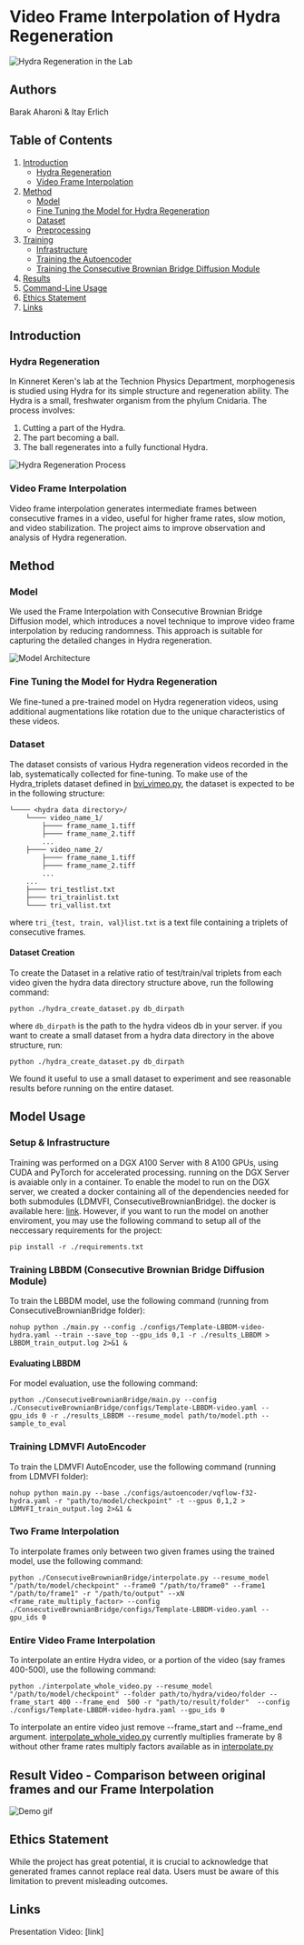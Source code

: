 # Video Frame Interpolation of Hydra Regeneration

![Hydra Regeneration in the Lab](./doc/process.png)

## Authors

Barak Aharoni & Itay Erlich

## Table of Contents

1. [Introduction](#introduction)
   - [Hydra Regeneration](#hydra-regeneration)
   - [Video Frame Interpolation](#video-frame-interpolation)
2. [Method](#method)
   - [Model](#model)
   - [Fine Tuning the Model for Hydra Regeneration](#fine-tuning-the-model-for-hydra-regeneration)
   - [Dataset](#dataset)
   - [Preprocessing](#preprocessing)
3. [Training](#training)
   - [Infrastructure](#infrastructure)
   - [Training the Autoencoder](#training-the-autoencoder)
   - [Training the Consecutive Brownian Bridge Diffusion Module](#training-the-consecutive-brownian-bridge-diffusion-module)
4. [Results](#results)
5. [Command-Line Usage](#command-line-usage)
6. [Ethics Statement](#ethics-statement)
7. [Links](#links)

## Introduction

### Hydra Regeneration

In Kinneret Keren's lab at the Technion Physics Department, morphogenesis is studied using Hydra for its simple structure and regeneration ability. The Hydra is a small, freshwater organism from the phylum Cnidaria. The process involves:

1. Cutting a part of the Hydra.
2. The part becoming a ball.
3. The ball regenerates into a fully functional Hydra.

![Hydra Regeneration Process](./doc/hydra_regen.png)

### Video Frame Interpolation

Video frame interpolation generates intermediate frames between consecutive frames in a video, useful for higher frame rates, slow motion, and video stabilization. The project aims to improve observation and analysis of Hydra regeneration.

## Method

### Model

We used the Frame Interpolation with Consecutive Brownian Bridge Diffusion model, which introduces a novel technique to improve video frame interpolation by reducing randomness. This approach is suitable for capturing the detailed changes in Hydra regeneration.

![Model Architecture](./doc/overview.jpg)

### Fine Tuning the Model for Hydra Regeneration

We fine-tuned a pre-trained model on Hydra regeneration videos, using additional augmentations like rotation due to the unique characteristics of these videos.

### Dataset
The dataset consists of various Hydra regeneration videos recorded in the lab, systematically collected for fine-tuning.
To make use of the Hydra_triplets dataset defined in [bvi_vimeo.py](./LDMVFI/ldm/data/bvi_vimeo.py), the dataset is expected to be in the following structure:
```
└──── <hydra data directory>/
    └──── video_name_1/
        ├──── frame_name_1.tiff
        ├──── frame_name_2.tiff
        ...
    ├──── video_name_2/
        ├──── frame_name_1.tiff
        ├──── frame_name_2.tiff
        ...
    ...
    ├──── tri_testlist.txt
    ├──── tri_trainlist.txt
    └──── tri_vallist.txt
```
where ```tri_{test, train, val}list.txt``` is a text file containing a triplets of consecutive frames.

#### Dataset Creation
To create the Dataset in a relative ratio of test/train/val triplets from each video given the hydra data directory structure above, run the following command:
```
python ./hydra_create_dataset.py db_dirpath
```
where ```db_dirpath``` is the path to the hydra videos db in your server. 
if you want to create a small dataset from a hydra data directory in the above structure, run:
```
python ./hydra_create_dataset.py db_dirpath
```
We found it useful to use a small dataset to experiment and see reasonable results before running on the entire dataset.

## Model Usage
### Setup & Infrastructure
Training was performed on a DGX A100 Server with 8 A100 GPUs, using CUDA and PyTorch for accelerated processing.
running on the DGX Server is avaiable only in a container. To enable the model to run on the DGX server, we created a docker containing all of the dependencies 
needed for both submodules (LDMVFI, ConsecutiveBrownianBridge). the docker is available here: [link](https://hub.docker.com/layers/itayerlich/dl_project_docker/3/images/sha256-77732e57ecb1090670e15a8f21ee456532f18d155b66ba1b5971d04ccd4fe0a2?context=repo). 
However, if you want to run the model on another enviroment, you may use the following command to setup all of the neccessary requirements for the project:
```
pip install -r ./requirements.txt 
```

### Training LBBDM (Consecutive Brownian Bridge Diffusion Module)

To train the LBBDM model, use the following command (running from ConsecutiveBrownianBridge folder):
```
nohup python ./main.py --config ./configs/Template-LBBDM-video-hydra.yaml --train --save_top --gpu_ids 0,1 -r ./results_LBBDM > LBBDM_train_output.log 2>&1 &
```

#### Evaluating LBBDM
For model evaluation, use the following command:
```
python ./ConsecutiveBrownianBridge/main.py --config ./ConsecutiveBrownianBridge/configs/Template-LBBDM-video.yaml --gpu_ids 0 -r ./results_LBBDM --resume_model path/to/model.pth --sample_to_eval
```

### Training LDMVFI AutoEncoder
To train the LDMVFI AutoEncoder, use the following command (running from LDMVFI folder):
```
nohup python main.py --base ./configs/autoencoder/vqflow-f32-hydra.yaml -r "path/to/model/checkpoint" -t --gpus 0,1,2 > LDMVFI_train_output.log 2>&1 &
```
### Two Frame Interpolation
To interpolate frames only between two given frames using the trained model, use the following command:

```
python ./ConsecutiveBrownianBridge/interpolate.py --resume_model "/path/to/model/checkpoint" --frame0 "/path/to/frame0" --frame1 "/path/to/frame1" -r "/path/to/output" --xN <frame_rate_multiply_factor> --config ./ConsecutiveBrownianBridge/configs/Template-LBBDM-video.yaml --gpu_ids 0
```

### Entire Video Frame Interpolation
To interpolate an entire Hydra video, or a portion of the video (say frames 400-500), use the following command:
```
python ./interpolate_whole_video.py --resume_model "/path/to/model/checkpoint" --folder path/to/hydra/video/folder --frame_start 400 --frame_end  500 -r "path/to/result/folder"  --config ./configs/Template-LBBDM-video-hydra.yaml --gpu_ids 0
```
To interpolate an entire video just remove --frame_start and --frame_end argument. [interpolate_whole_video.py](./ConsecutiveBrownianBridge/interpolate_whole_video.py) currently multiplies framerate by 8 without other frame rates multiply factors available as in [interpolate.py](./ConsecutiveBrownianBridge/interpolate.py)


## Result Video - Comparison between original frames and our Frame Interpolation
![Demo gif](./doc/Hydra_comparison_gif.gif)

## Ethics Statement
While the project has great potential, it is crucial to acknowledge that generated frames cannot replace real data. Users must be aware of this limitation to prevent misleading outcomes.

## Links
Presentation Video: [link]